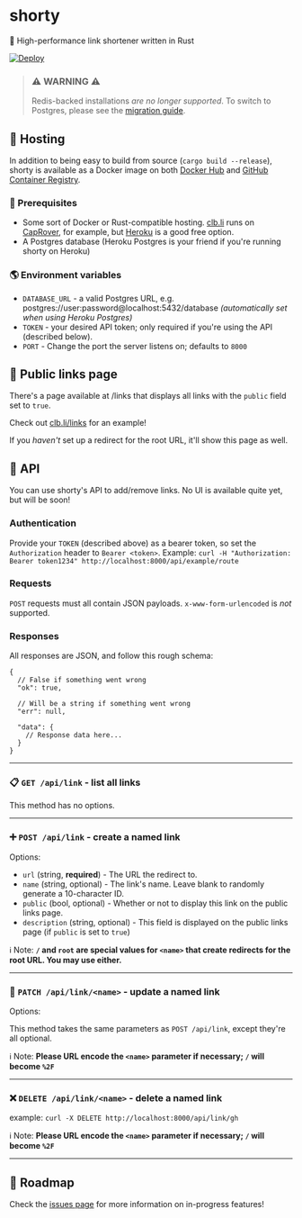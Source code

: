 # shorty

🔗 High-performance link shortener written in Rust

[![Deploy](https://www.herokucdn.com/deploy/button.svg)](https://heroku.com/deploy?template=https://github.com/cjdenio/shorty)

> ### ⚠️ WARNING ⚠️
>
> Redis-backed installations _are no longer supported_. To switch to Postgres, please see the [migration guide](MIGRATION.md).

## 💾 Hosting

In addition to being easy to build from source (`cargo build --release`), shorty is available as a Docker image on both [Docker Hub](https://hub.docker.com/r/cjdenio/shorty) and [GitHub Container Registry](https://ghcr.io/cjdenio/shorty).

### 🏁 Prerequisites

- Some sort of Docker or Rust-compatible hosting. [clb.li](https://clb.li) runs on [CapRover](https://caprover.com), for example, but [Heroku](https://heroku.com) is a good free option.
- A Postgres database (Heroku Postgres is your friend if you're running shorty on Heroku)

### 🌎 Environment variables

- `DATABASE_URL` - a valid Postgres URL, e.g. postgres://user:password@localhost:5432/database _(automatically set when using Heroku Postgres)_
- `TOKEN` - your desired API token; only required if you're using the API (described below).
- `PORT` - Change the port the server listens on; defaults to `8000`

## 👀 Public links page

There's a page available at /links that displays all links with the `public` field set to `true`.

Check out [clb.li/links](https://clb.li/links) for an example!

If you _haven't_ set up a redirect for the root URL, it'll show this page as well.

## 📡 API

You can use shorty's API to add/remove links. No UI is available quite yet, but will be soon!

### Authentication

Provide your `TOKEN` (described above) as a bearer token, so set the `Authorization` header to `Bearer <token>`. Example: `curl -H "Authorization: Bearer token1234" http://localhost:8000/api/example/route`

### Requests

`POST` requests must all contain JSON payloads. `x-www-form-urlencoded` is _not_ supported.

### Responses

All responses are JSON, and follow this rough schema:

```jsonc
{
  // False if something went wrong
  "ok": true,

  // Will be a string if something went wrong
  "err": null,

  "data": {
    // Response data here...
  }
}
```

---

### 📋 `GET /api/link` - list all links

This method has no options.

---

### ➕ `POST /api/link` - create a named link

Options:

- `url` (string, **required**) - The URL the redirect to.
- `name` (string, optional) - The link's name. Leave blank to randomly generate a 10-character ID.
- `public` (bool, optional) - Whether or not to display this link on the public links page.
- `description` (string, optional) - This field is displayed on the public links page (if `public` is set to `true`)

ℹ️ Note:
**`/` and `root` are special values for `<name>` that create redirects for the root URL. You may use either.**

---

### 📝 `PATCH /api/link/<name>` - update a named link

Options:

This method takes the same parameters as `POST /api/link`, except they're all optional.

ℹ️ Note:
**Please URL encode the `<name>` parameter if necessary; `/` will become `%2F`**

---

### ❌ `DELETE /api/link/<name>` - delete a named link

example: `curl -X DELETE http://localhost:8000/api/link/gh`

ℹ️ Note:
**Please URL encode the `<name>` parameter if necessary; `/` will become `%2F`**

---

## 🚗 Roadmap

Check the [issues page](https://github.com/cjdenio/shorty/issues) for more information on in-progress features!
